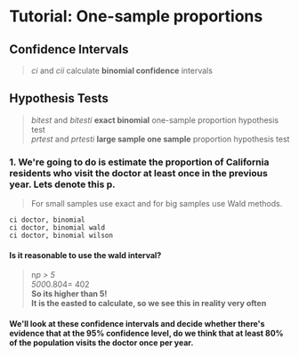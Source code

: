 #  Tutorial: One-sample proportions #

## Confidence Intervals ##
> *ci* and *cii* calculate **binomial confidence** intervals

## Hypothesis Tests ##
> *bitest* and *bitesti* **exact binomial** one-sample proportion hypothesis test  
> *prtest* and *prtesti* **large sample one sample** proportion hypothesis test

### 1. We're going to do is estimate the proportion of California residents who visit the doctor at least once in the previous year. Lets denote this p. ###
> For small samples use exact and for big samples use Wald methods.  

	ci doctor, binomial
	ci doctor, binomial wald
	ci doctor, binomial wilson


#### Is it reasonable to use the wald interval? ####
> n*p > 5  
> 500*0.804= 402   
> **So its higher than 5!**  
> **It is the easted to calculate, so we see this in reality very often**


#### We'll look at these confidence intervals and decide whether there's evidence that at the 95% confidence level, do we think that at least 80% of the population visits the doctor once per year. ####



